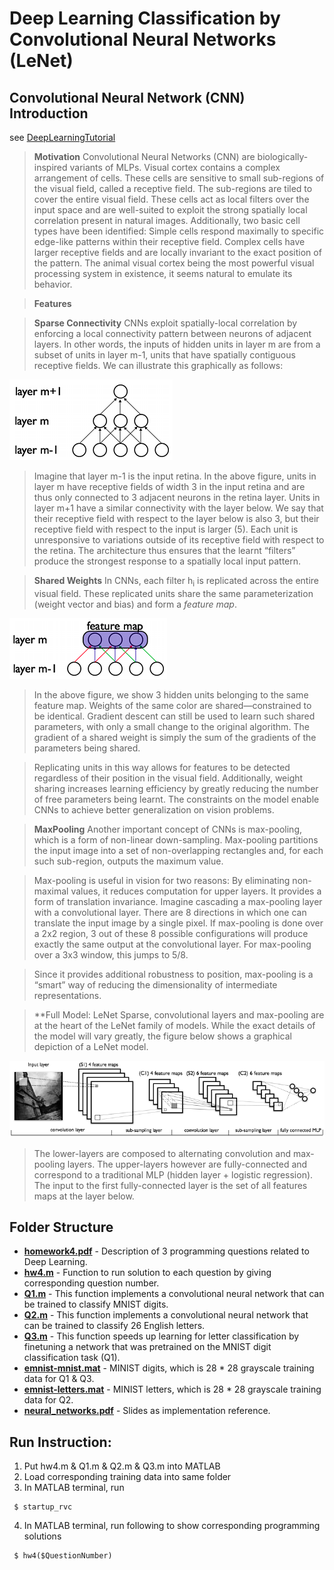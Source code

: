 # Deep Learning Classification by Convolutional Neural Networks (LeNet)

## Convolutional Neural Network (CNN) Introduction
see [DeepLearningTutorial](http://deeplearning.net/tutorial/lenet.html#the-full-model-lenet)

> **Motivation** 
>Convolutional Neural Networks (CNN) are biologically-inspired variants of MLPs. 
>Visual cortex contains a complex arrangement of cells. These cells are sensitive to small sub-regions of the visual field, called a receptive field. The sub-regions are tiled to cover the entire visual field. These cells act as local filters over the input space and are well-suited to exploit the strong spatially local correlation present in natural images.
>Additionally, two basic cell types have been identified: Simple cells respond maximally to specific edge-like patterns within their receptive field. Complex cells have larger receptive fields and are locally invariant to the exact position of the pattern.
The animal visual cortex being the most powerful visual processing system in existence, it seems natural to emulate its behavior.

> **Features**

> **Sparse Connectivity**
>CNNs exploit spatially-local correlation by enforcing a local connectivity pattern between neurons of adjacent layers. In other words, the inputs of hidden units in layer m are from a subset of units in layer m-1, units that have spatially contiguous receptive fields. We can illustrate this graphically as follows:

<img src="https://github.com/xlabcba/Robotics/blob/master/DeepLearning/figures/SparseConnectivity.png"/>

>Imagine that layer m-1 is the input retina. In the above figure, units in layer m have receptive fields of width 3 in the input retina and are thus only connected to 3 adjacent neurons in the retina layer. Units in layer m+1 have a similar connectivity with the layer below. We say that their receptive field with respect to the layer below is also 3, but their receptive field with respect to the input is larger (5). Each unit is unresponsive to variations outside of its receptive field with respect to the retina. The architecture thus ensures that the learnt “filters” produce the strongest response to a spatially local input pattern.

> **Shared Weights**
>In CNNs, each filter h<sub>i</sub> is replicated across the entire visual field. These replicated units share the same parameterization (weight vector and bias) and form a *feature map*.

<img src="https://github.com/xlabcba/Robotics/blob/master/DeepLearning/figures/FeatureMap.png"/>

>In the above figure, we show 3 hidden units belonging to the same feature map. Weights of the same color are shared—constrained to be identical. Gradient descent can still be used to learn such shared parameters, with only a small change to the original algorithm. The gradient of a shared weight is simply the sum of the gradients of the parameters being shared.

>Replicating units in this way allows for features to be detected regardless of their position in the visual field. Additionally, weight sharing increases learning efficiency by greatly reducing the number of free parameters being learnt. The constraints on the model enable CNNs to achieve better generalization on vision problems.

> **MaxPooling**
>Another important concept of CNNs is max-pooling, which is a form of non-linear down-sampling. Max-pooling partitions the input image into a set of non-overlapping rectangles and, for each such sub-region, outputs the maximum value.

>Max-pooling is useful in vision for two reasons:
> By eliminating non-maximal values, it reduces computation for upper layers.
> It provides a form of translation invariance. Imagine cascading a max-pooling layer with a convolutional layer. There are 8 directions in which one can translate the input image by a single pixel. If max-pooling is done over a 2x2 region, 3 out of these 8 possible configurations will produce exactly the same output at the convolutional layer. For max-pooling over a 3x3 window, this jumps to 5/8.

>Since it provides additional robustness to position, max-pooling is a “smart” way of reducing the dimensionality of intermediate representations.

> **Full Model: LeNet
>Sparse, convolutional layers and max-pooling are at the heart of the LeNet family of models. While the exact details of the model will vary greatly, the figure below shows a graphical depiction of a LeNet model.

<img src="https://github.com/xlabcba/Robotics/blob/master/DeepLearning/figures/LeNet.png"/>

>The lower-layers are composed to alternating convolution and max-pooling layers. The upper-layers however are fully-connected and correspond to a traditional MLP (hidden layer + logistic regression). The input to the first fully-connected layer is the set of all features maps at the layer below.

## Folder Structure

* **[homework4.pdf](https://github.com/xlabcba/Robotics/blob/master/DeepLearning/homework4.pdf)** - Description of 3 programming questions related to Deep Learning.
* **[hw4.m](https://github.com/xlabcba/Robotics/blob/master/DeepLearning/hw4.m)** - Function to run solution to each question by giving corresponding question number.
* **[Q1.m](https://github.com/xlabcba/Robotics/blob/master/DeepLearning/Q1.m)** - This function implements a convolutional neural network that can be trained to classify MNIST digits.
* **[Q2.m](https://github.com/xlabcba/Robotics/blob/master/DeepLearning/Q2.m)** - This function implements a convolutional neural network that can be trained to classify 26 English letters.
* **[Q3.m](https://github.com/xlabcba/Robotics/blob/master/DeepLearning/Q3.m)** - This function speeds up learning for letter classification by finetuning a network that was pretrained on the MNIST digit classification task (Q1).
* **[emnist-mnist.mat](https://github.com/xlabcba/Robotics/blob/master/DeepLearning/emnist-mnist.mat)** - MINIST digits, which is 28 * 28 grayscale training data for Q1 & Q3.
* **[emnist-letters.mat](https://github.com/xlabcba/Robotics/blob/master/DeepLearning/emnist-letters.mat)** - MINIST letters, which is 28 * 28 grayscale training data for Q2.
* **[neural_networks.pdf](https://github.com/xlabcba/Robotics/blob/master/DeepLearning/neural_networks.pdf)** - Slides as implementation reference.

## Run Instruction:
1. Put hw4.m & Q1.m & Q2.m & Q3.m into MATLAB
2. Load corresponding training data into same folder
3. In MATLAB terminal, run
```
 $ startup_rvc
```
4. In MATLAB terminal, run following to show corresponding programming solutions
```
 $ hw4($QuestionNumber)
```